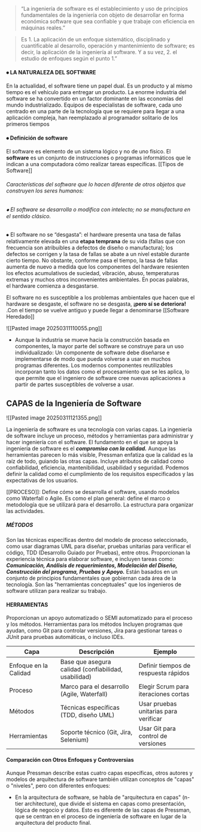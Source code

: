 > “La ingeniería de software es el establecimiento y uso de principios fundamentales de la ingeniería con objeto de desarrollar en forma económica software que sea confiable y que trabaje con eficiencia en máquinas reales.”

> Es 1. La aplicación de un enfoque sistemático, disciplinado y cuantificable al desarrollo, operación y mantenimiento de software; es decir, la aplicación de la ingeniería al software. Y a su vez, 2. el estudio de enfoques según el punto 1.”
#### ⦁	LA NATURALEZA DEL SOFTWARE
En la actualidad, el software tiene un papel dual. Es un producto y al mismo tiempo es el vehículo para entregar un producto.
La enorme industria del software se ha convertido en un factor dominante en las economías del mundo industrializado. Equipos de especialistas de software, cada uno centrado en una parte de la tecnología que se requiere para llegar a una aplicación compleja, han reemplazado al programador solitario de los primeros tiempos
#### ⦁	Definición de software
El software es elemento de un sistema lógico y no de uno físico. El **software** es un conjunto de instrucciones o programas informáticos que le indican a una computadora cómo realizar tareas específicas.
[[Tipos de Software]]
###### Características del software que lo hacen diferente de otros objetos que construyen los seres humanos:

###### ⦁	El software se desarrolla o modifica con intelecto;  no se manufactura en el sentido clásico.
⦁	El software no se “desgasta”:
	el hardware presenta una tasa de fallas relativamente elevada en una **etapa temprana** de su vida (fallas que con frecuencia son atribuibles a defectos de diseño o manufactura); los defectos se corrigen y la tasa de fallas se abate a un nivel estable durante cierto tiempo. No obstante, conforme pasa el tiempo, la tasa de fallas aumenta de nuevo a medida que los componentes del hardware resienten los efectos acumulativos de suciedad, vibración, abuso, temperaturas extremas y muchos otros inconvenientes ambientales. En pocas palabras, el hardware comienza a desgastarse. 

El software no es susceptible a los problemas ambientales que hacen que el hardware se desgaste, el software no se desgasta, **¡pero sí se deteriora!** .Con el tiempo se vuelve antiguo y puede llegar a denominarse [[Software Heredado]]

![[Pasted image 20250311110055.png]]
- Aunque la industria se mueve hacia la construcción basada en componentes, la mayor parte del software se construye para un uso individualizado: Un componente de software debe diseñarse e implementarse de modo que pueda volverse a usar en muchos programas diferentes. Los modernos componentes reutilizables incorporan tanto los datos como el procesamiento que se les aplica, lo que permite que el ingeniero de software cree nuevas aplicaciones a partir de partes susceptibles de volverse a usar.


## CAPAS de la Ingeniería de Software

![[Pasted image 20250311121355.png]]

La ingeniería de software es una tecnología con varias capas. La ingeniería de software incluye un proceso, métodos y herramientas para administrar y hacer ingeniería con el software.
El fundamento en el que se apoya la ingeniería de software es el ***compromiso con la calidad.*** Aunque las herramientas parecen lo más visible, Pressman enfatiza que la calidad es la raíz de todo, guiando las otras capas.
Incluye atributos de calidad como confiabilidad, eficiencia, mantenibilidad, usabilidad y seguridad. Podemos definir la calidad como el cumplimiento de los requisitos especificados y las expectativas de los usuarios.

[[PROCESO]]: Define cómo se desarrolla el software, usando modelos como Waterfall o Agile. Es como el plan general: define el marco o metodología que se utilizará para el desarrollo. La estructura para organizar las actividades.

##### **MÉTODOS**
Son las técnicas específicas dentro del modelo de proceso seleccionado, como usar diagramas UML para diseñar, pruebas unitarias para verificar el código, TDD (Desarrollo Guiado por Pruebas), entre otros. 
Proporcionan la experiencia técnica para elaborar software, e incluyen tareas como:
	***Comunicación, Análisis de requerimientos, Modelación del Diseño, Construcción del programa, Pruebas y Apoyo.***
Están basados en un conjunto de principios fundamentales que gobiernan cada área de la tecnología. Son las "herramientas conceptuales" que los ingenieros de software utilizan para realizar su trabajo.

#### **HERRAMIENTAS**
Proporcionan un apoyo automatizado o SEMI automatizado para el proceso y los métodos. Herramientas para los métodos
Incluyen programas que ayudan, como Git para controlar versiones, Jira para gestionar tareas o JUnit para pruebas automáticas, o incluso IDEs.

|**Capa**|**Descripción**|**Ejemplo**|
|---|---|---|
|Enfoque en la Calidad|Base que asegura calidad (confiabilidad, usabilidad)|Definir tiempos de respuesta rápidos|
|Proceso|Marco para el desarrollo (Agile, Waterfall)|Elegir Scrum para iteraciones cortas|
|Métodos|Técnicas específicas (TDD, diseño UML)|Usar pruebas unitarias para verificar|
|Herramientas|Soporte técnico (Git, Jira, Selenium)|Usar Git para control de versiones|
#### Comparación con Otros Enfoques y Controversias
Aunque Pressman describe estas cuatro capas específicas, otros autores y modelos de arquitectura de software también utilizan conceptos de "capas" o "niveles", pero con diferentes enfoques:
- En la arquitectura de software, se habla de "arquitectura en capas" (n-tier architecture), que divide el sistema en capas como presentación, lógica de negocio y datos. Esto es diferente de las capas de Pressman, que se centran en el proceso de ingeniería de software en lugar de la arquitectura del producto final.
